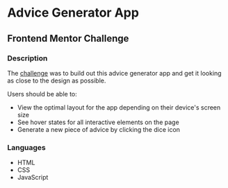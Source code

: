 # Advice Generator App
## Frontend Mentor Challenge

### Description

The [challenge](https://www.frontendmentor.io/challenges/advice-generator-app-QdUG-13db) was to build out this advice generator app and get it looking as close to the design as possible.

Users should be able to:

* View the optimal layout for the app depending on their device's screen size
* See hover states for all interactive elements on the page
* Generate a new piece of advice by clicking the dice icon

### Languages

* HTML
* CSS
* JavaScript
